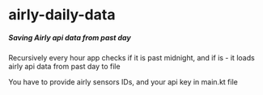 # airly-daily-data

##### Saving Airly api data from past day

Recursively every hour app checks if it is past midnight, and if is - it loads airly api data from past day to file

You have to provide airly sensors IDs, and your api key in main.kt file

